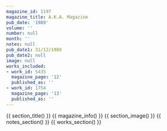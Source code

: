```yaml
---
magazine_id: 1197
magazine_title: A.K.A. Magazine
pub_date: '1989'
volume: ''
number: null
month: ''
notes: null
pub_date1: 31/12/1989
pub_date2: null
image: null
works_included:
- work_id: 5435
  magazine_page: '12'
  published_as: ''
- work_id: 1754
  magazine_page: '13'
  published_as: ''
---
```


{{ section_title() }}
{{ magazine_info() }}
{{ section_image() }}
{{ notes_section() }}
{{ works_section() }}
